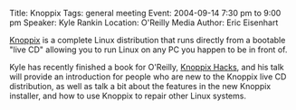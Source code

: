 Title: Knoppix
Tags: general meeting
Event: 2004-09-14 7:30 pm to 9:00 pm
Speaker: Kyle Rankin
Location: O'Reilly Media
Author: Eric Eisenhart

[Knoppix](http://knoppix.org/) is a complete Linux distribution that runs directly from a bootable "live CD" allowing you to run Linux on any PC you happen to be in front of.

Kyle has recently finished a book for O'Reilly, [Knoppix Hacks](http://www.oreilly.com/catalog/knoppixhks/), and his talk will provide an introduction for people who are new to the Knoppix live CD distribution, as well as talk a bit about the features in the new Knoppix installer, and how to use Knoppix to repair other Linux systems.
